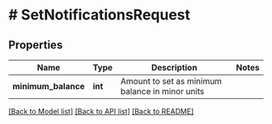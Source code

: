 # # SetNotificationsRequest

## Properties

Name | Type | Description | Notes
------------ | ------------- | ------------- | -------------
**minimum_balance** | **int** | Amount to set as minimum balance in minor units |

[[Back to Model list]](../../README.md#models) [[Back to API list]](../../README.md#endpoints) [[Back to README]](../../README.md)
